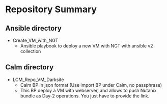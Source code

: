 # Repository Summary
## Ansible directory
- Create_VM_with_NGT
   - Ansible playbook to deploy a new VM with NGT with ansible v2 collection
## Calm directory
- LCM_Repo_VM_Darksite
   - Calm BP in json format (Use import BP under Calm, no passphrase)
   - This BP deploy a VM with webserver, and allows to push Nutanix bundle as Day-2 operations. You just have to provide the link.